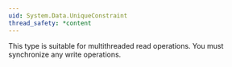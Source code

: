 ```yaml
---
uid: System.Data.UniqueConstraint
thread_safety: *content
---
```


This type is suitable for multithreaded read operations. You must synchronize any write operations.


